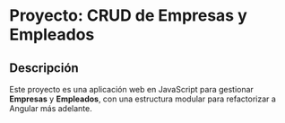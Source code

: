 # Proyecto: CRUD de Empresas y Empleados

## Descripción
Este proyecto es una aplicación web en JavaScript para gestionar **Empresas** y **Empleados**, con una estructura modular para refactorizar a Angular más adelante.








